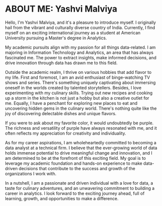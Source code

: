 # ABOUT ME: Yashvi Malviya

Hello, I'm Yashvi Malviya, and it's a pleasure to introduce myself. I originally hail from the vibrant and culturally diverse country of India. Currently, I find myself on an exciting international journey as a student at American University pursuing a Master's degree in Analytics.

My academic pursuits align with my passion for all things data-related. I am majoring in Information Technology and Analytics, an area that has always fascinated me. The power to extract insights, make informed decisions, and drive innovation through data has drawn me to this field.

Outside the academic realm, I thrive on various hobbies that add flavor to my life. First and foremost, I am an avid enthusiast of binge-watching TV shows and series. There's something uniquely captivating about immersing oneself in the worlds created by talented storytellers. Besides, I love experimenting with my culinary skills. Trying out new recipes and cooking up a storm in the kitchen is not just a hobby but also a creative outlet for me. Equally, I have a penchant for exploring new places to eat and uncovering hidden gems in the culinary world. There's nothing quite like the joy of discovering delectable dishes and unique flavors.

If you were to ask about my favorite color, it would undoubtedly be purple. The richness and versatility of purple have always resonated with me, and it often reflects my appreciation for creativity and individuality.

As for my career aspirations, I am wholeheartedly committed to becoming a data analyst at a technical firm. I believe that the ever-growing world of data holds immense potential to drive meaningful change and innovation, and I am determined to be at the forefront of this exciting field. My goal is to leverage my academic foundation and hands-on experience to make data-driven decisions that contribute to the success and growth of the organizations I work with.

In a nutshell, I am a passionate and driven individual with a love for data, a taste for culinary adventures, and an unwavering commitment to building a career in analytics. I look forward to the exciting journey ahead, full of learning, growth, and opportunities to make a difference.
